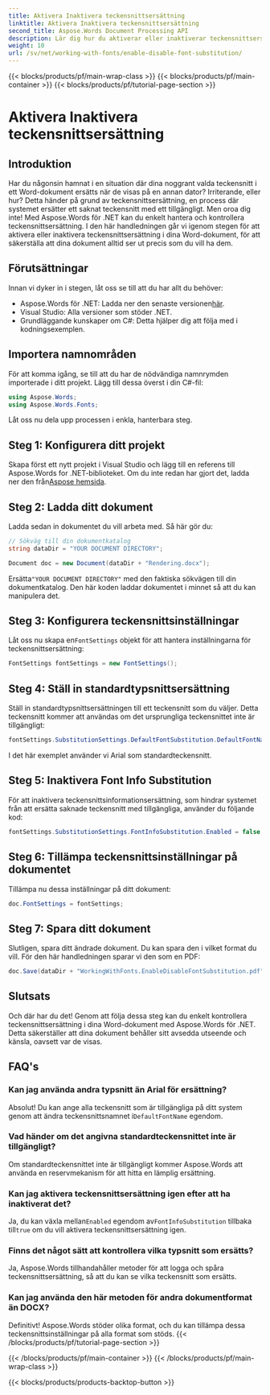 ```yaml
---
title: Aktivera Inaktivera teckensnittsersättning
linktitle: Aktivera Inaktivera teckensnittsersättning
second_title: Aspose.Words Document Processing API
description: Lär dig hur du aktiverar eller inaktiverar teckensnittsersättning i Word-dokument med Aspose.Words för .NET. Se till att dina dokument ser konsekventa ut på alla plattformar.
weight: 10
url: /sv/net/working-with-fonts/enable-disable-font-substitution/
---
```


{{< blocks/products/pf/main-wrap-class >}}
{{< blocks/products/pf/main-container >}}
{{< blocks/products/pf/tutorial-page-section >}}

# Aktivera Inaktivera teckensnittsersättning

## Introduktion

Har du någonsin hamnat i en situation där dina noggrant valda teckensnitt i ett Word-dokument ersätts när de visas på en annan dator? Irriterande, eller hur? Detta händer på grund av teckensnittsersättning, en process där systemet ersätter ett saknat teckensnitt med ett tillgängligt. Men oroa dig inte! Med Aspose.Words för .NET kan du enkelt hantera och kontrollera teckensnittsersättning. I den här handledningen går vi igenom stegen för att aktivera eller inaktivera teckensnittsersättning i dina Word-dokument, för att säkerställa att dina dokument alltid ser ut precis som du vill ha dem.

## Förutsättningar

Innan vi dyker in i stegen, låt oss se till att du har allt du behöver:

-  Aspose.Words för .NET: Ladda ner den senaste versionen[här](https://releases.aspose.com/words/net/).
- Visual Studio: Alla versioner som stöder .NET.
- Grundläggande kunskaper om C#: Detta hjälper dig att följa med i kodningsexemplen.

## Importera namnområden

För att komma igång, se till att du har de nödvändiga namnrymden importerade i ditt projekt. Lägg till dessa överst i din C#-fil:

```csharp
using Aspose.Words;
using Aspose.Words.Fonts;
```

Låt oss nu dela upp processen i enkla, hanterbara steg.

## Steg 1: Konfigurera ditt projekt

Skapa först ett nytt projekt i Visual Studio och lägg till en referens till Aspose.Words for .NET-biblioteket. Om du inte redan har gjort det, ladda ner den från[Aspose hemsida](https://releases.aspose.com/words/net/).

## Steg 2: Ladda ditt dokument

Ladda sedan in dokumentet du vill arbeta med. Så här gör du:

```csharp
// Sökväg till din dokumentkatalog
string dataDir = "YOUR DOCUMENT DIRECTORY";

Document doc = new Document(dataDir + "Rendering.docx");
```

 Ersätta`"YOUR DOCUMENT DIRECTORY"` med den faktiska sökvägen till din dokumentkatalog. Den här koden laddar dokumentet i minnet så att du kan manipulera det.

## Steg 3: Konfigurera teckensnittsinställningar

 Låt oss nu skapa en`FontSettings` objekt för att hantera inställningarna för teckensnittsersättning:

```csharp
FontSettings fontSettings = new FontSettings();
```

## Steg 4: Ställ in standardtypsnittsersättning

Ställ in standardtypsnittsersättningen till ett teckensnitt som du väljer. Detta teckensnitt kommer att användas om det ursprungliga teckensnittet inte är tillgängligt:

```csharp
fontSettings.SubstitutionSettings.DefaultFontSubstitution.DefaultFontName = "Arial";
```

I det här exemplet använder vi Arial som standardteckensnitt.

## Steg 5: Inaktivera Font Info Substitution

För att inaktivera teckensnittsinformationsersättning, som hindrar systemet från att ersätta saknade teckensnitt med tillgängliga, använder du följande kod:

```csharp
fontSettings.SubstitutionSettings.FontInfoSubstitution.Enabled = false;
```

## Steg 6: Tillämpa teckensnittsinställningar på dokumentet

Tillämpa nu dessa inställningar på ditt dokument:

```csharp
doc.FontSettings = fontSettings;
```

## Steg 7: Spara ditt dokument

Slutligen, spara ditt ändrade dokument. Du kan spara den i vilket format du vill. För den här handledningen sparar vi den som en PDF:

```csharp
doc.Save(dataDir + "WorkingWithFonts.EnableDisableFontSubstitution.pdf");
```

## Slutsats

Och där har du det! Genom att följa dessa steg kan du enkelt kontrollera teckensnittsersättning i dina Word-dokument med Aspose.Words för .NET. Detta säkerställer att dina dokument behåller sitt avsedda utseende och känsla, oavsett var de visas.

## FAQ's

### Kan jag använda andra typsnitt än Arial för ersättning?

 Absolut! Du kan ange alla teckensnitt som är tillgängliga på ditt system genom att ändra teckensnittsnamnet i`DefaultFontName` egendom.

### Vad händer om det angivna standardteckensnittet inte är tillgängligt?

Om standardteckensnittet inte är tillgängligt kommer Aspose.Words att använda en reservmekanism för att hitta en lämplig ersättning.

### Kan jag aktivera teckensnittsersättning igen efter att ha inaktiverat det?

 Ja, du kan växla mellan`Enabled` egendom av`FontInfoSubstitution` tillbaka till`true` om du vill aktivera teckensnittsersättning igen.

### Finns det något sätt att kontrollera vilka typsnitt som ersätts?

Ja, Aspose.Words tillhandahåller metoder för att logga och spåra teckensnittsersättning, så att du kan se vilka teckensnitt som ersätts.

### Kan jag använda den här metoden för andra dokumentformat än DOCX?

Definitivt! Aspose.Words stöder olika format, och du kan tillämpa dessa teckensnittsinställningar på alla format som stöds.
{{< /blocks/products/pf/tutorial-page-section >}}

{{< /blocks/products/pf/main-container >}}
{{< /blocks/products/pf/main-wrap-class >}}

{{< blocks/products/products-backtop-button >}}
